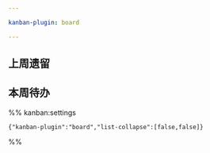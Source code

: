 ```yaml
---

kanban-plugin: board

---
```


## 上周遗留



## 本周待办





%% kanban:settings
```
{"kanban-plugin":"board","list-collapse":[false,false]}
```
%%